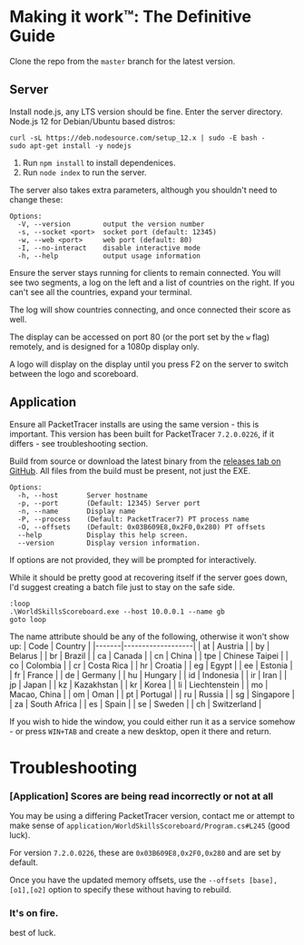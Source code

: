 # Making it work™: The Definitive Guide

Clone the repo from the `master` branch for the latest version.

## Server

Install node.js, any LTS version should be fine. Enter the server directory.
Node.js 12 for Debian/Ubuntu based distros:
```
curl -sL https://deb.nodesource.com/setup_12.x | sudo -E bash -
sudo apt-get install -y nodejs
```

1) Run `npm install` to install dependenices.
2) Run `node index` to run the server.

The server also takes extra parameters, although you shouldn't need to change these:
```
Options:
  -V, --version        output the version number
  -s, --socket <port>  socket port (default: 12345)
  -w, --web <port>     web port (default: 80)
  -I, --no-interact    disable interactive mode
  -h, --help           output usage information
 ```
Ensure the server stays running for clients to remain connected.
You will see two segments, a log on the left and a list of countries on the right. If you can't see all the countries, expand your terminal.

The log will show countries connecting, and once connected their score as well.

The display can be accessed on port 80 (or the port set by the `w` flag) remotely, and is designed for a 1080p display only.

A logo will display on the display until you press F2 on the server to switch between the logo and scoreboard.

## Application

Ensure all PacketTracer installs are using the same version - this is important.
This version has been built for PacketTracer `7.2.0.0226`, if it differs - see troubleshooting section.

Build from source or download the latest binary from the [releases tab on GitHub](https://github.com/ConnorMcF/worldskills-scoreboard/releases).
All files from the build must be present, not just the EXE.

```
Options:
  -h, --host       Server hostname
  -p, --port       (Default: 12345) Server port
  -n, --name       Display name
  -P, --process    (Default: PacketTracer7) PT process name
  -O, --offsets    (Default: 0x03B609E8,0x2F0,0x280) PT offsets
  --help           Display this help screen.
  --version        Display version information.
```

If options are not provided, they will be prompted for interactively.

While it should be pretty good at recovering itself if the server goes down, I'd suggest creating a batch file just to stay on the safe side.
```batch
:loop
.\WorldSkillsScoreboard.exe --host 10.0.0.1 --name gb
goto loop
```

The name attribute should be any of the following, otherwise it won't show up:
| Code  | Country           |
|-------|-------------------|
| at  	| Austria        	|
| by  	| Belarus        	|
| br  	| Brazil         	|
| ca  	| Canada         	|
| cn  	| China          	|
| tpe 	| Chinese Taipei 	|
| co  	| Colombia       	|
| cr  	| Costa Rica     	|
| hr  	| Croatia        	|
| eg  	| Egypt          	|
| ee  	| Estonia        	|
| fr  	| France         	|
| de  	| Germany        	|
| hu  	| Hungary        	|
| id  	| Indonesia      	|
| ir  	| Iran           	|
| jp  	| Japan          	|
| kz  	| Kazakhstan     	|
| kr  	| Korea          	|
| li  	| Liechtenstein  	|
| mo  	| Macao, China   	|
| om  	| Oman           	|
| pt  	| Portugal       	|
| ru  	| Russia         	|
| sg  	| Singapore      	|
| za  	| South Africa   	|
| es  	| Spain          	|
| se  	| Sweden         	|
| ch  	| Switzerland    	|

If you wish to hide the window, you could either run it as a service somehow - or press `WIN+TAB` and create a new desktop, open it there and return.

# Troubleshooting

### [Application] Scores are being read incorrectly or not at all

You may be using a differing PacketTracer version, contact me or attempt to make sense of `application/WorldSkillsScoreboard/Program.cs#L245` (good luck).

For version `7.2.0.0226`, these are `0x03B609E8,0x2F0,0x280` and are set by default.

Once you have the updated memory offsets, use the `--offsets [base],[o1],[o2]` option to specify these without having to rebuild.

### It's on fire.

best of luck.